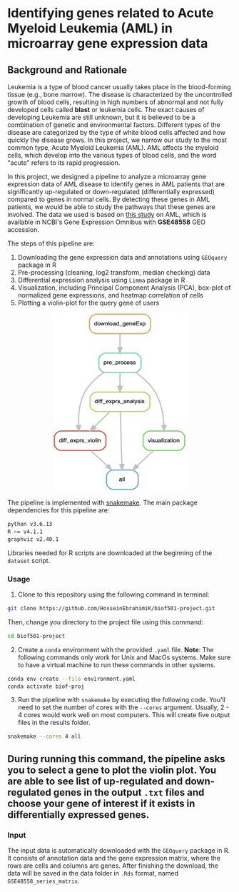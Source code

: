 # Identifying genes related to Acute Myeloid Leukemia (AML) in microarray gene expression data

## Background and Rationale
Leukemia is a type of blood cancer usually takes place in the blood-forming tissue (e.g., bone marrow). The disease is characterized by the uncontrolled growth of blood cells, resulting in high numbers of abnormal and not fully developed cells called **blast** or leukemia cells. The exact causes of developing Leukemia are still unknown, but it is believed to be a combination of genetic and environmental factors. Different types of the disease are categorized by the type of white blood cells affected and how quickly the disease grows. In this project, we narrow our study to the most common type, Acute Myeloid Leukemia (AML). AML affects the myeloid cells, which develop into the various types of blood cells, and the word "acute" refers to its rapid progression.

In this project, we designed a pipeline to analyze a microarray gene expression data of AML disease to identify genes in AML patients that are significantly up-regulated or down-regulated (differentially expressed) compared to genes in normal cells. By detecting these genes in AML patients, we would be able to study the pathways that these genes are involved. The data we used is based on [this study](https://pubmed.ncbi.nlm.nih.gov/23836560/) on AML, which is available in NCBI's Gene Expression Omnibus with **GSE48558** GEO accession.

The steps of this pipeline are:
1. Downloading the gene expression data and annotations using ``GEOquery`` package in R
2. Pre-processing (cleaning, log2 transform, median checking) data
3. Differential expression analysis using ``Limma`` package in R
4. Visualization, including Principal Component Analysis (PCA), box-plot of normalized gene expressions, and heatmap correlation of cells
5. Plotting a violin-plot for the query gene of users

<p align="center">
  <img width="300" height="400" src="figs/Workflow_dag.png">
</p>

The pipeline is implemented with [snakemake](https://github.com/snakemake/snakemake). The main package dependencies for this pipeline are:
```bash
python v3.6.13
R >= v4.1.1
graphviz v2.40.1
```
Libraries needed for R scripts are downloaded at the beginning of the ``dataset`` script.

### Usage
1. Clone to this repository using the following command in terminal:
```bash
git clone https://github.com/HosseinEbrahimiK/biof501-project.git
```
Then, change you directory to the project file using this command:
```bash
cd biof501-project
```
2. Create a ``conda`` environment with the provided ``.yaml`` file. **Note**: The following commands only work for Unix and MacOs systems. Make sure to have a virtual machine to run these commands in other systems.
```bash
conda env create --file environment.yaml
conda activate biof-proj
```
3. Run the pipeline with ``snakemake`` by executing the following code. You'll need to set the number of cores with the ``--cores`` argument. Usually, 2 - 4 cores would work well on most computers. This will create five output files in the results folder.
```bash
snakemake --cores 4 all
```
During running this command, the pipeline asks you to select a gene to plot the violin plot. You are able to see list of up-regulated and down-regulated genes in the output ``.txt`` files and choose your gene of interest if it exists in differentially expressed genes.
---
### Input

The input data is automatically downloaded with the ``GEOquery`` package in R. It consists of annotation data and the gene expression matrix, where the rows are cells and columns are genes. After finishing the download, the data will be saved in the data folder in ``.Rds`` format, named ``GSE48558_series_matrix``.

